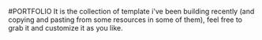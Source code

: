 #PORTFOLIO
It is the collection of template i've been building recently (and copying and pasting from some resources in some of them), feel free to grab it and customize it as you like.
